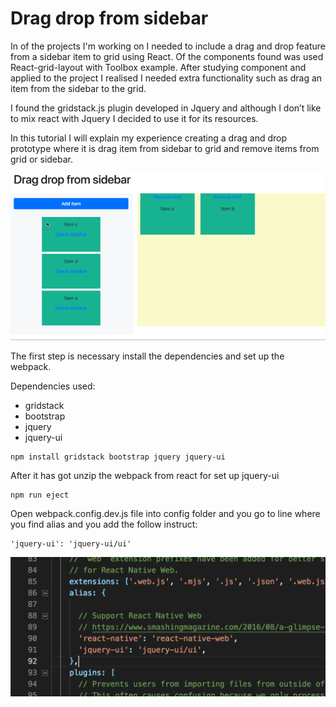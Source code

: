 # Drag drop from sidebar

In of the projects I'm working on I needed to include a drag and drop feature from a sidebar item to grid using React. Of the components found was used React-grid-layout with Toolbox example.
After studying component and applied to the project I realised I needed extra functionality such as drag an item from the sidebar to the grid.

I found the gridstack.js plugin developed in Jquery and although I don’t like to mix react with Jquery I decided to use it for its resources.

In this tutorial I will explain my experience creating a drag and drop prototype where it is drag item from sidebar to grid and remove items from grid or sidebar.

![](doc/drag-drop-sidebar.gif)

The first step is necessary install the dependencies and set up the webpack.

Dependencies used:

-   gridstack
-   bootstrap
-   jquery
-   jquery-ui

```
npm install gridstack bootstrap jquery jquery-ui
```

After it has got unzip the webpack from react for set up jquery-ui

```
npm run eject
```

Open webpack.config.dev.js file into config folder and you go to line where you find alias and you add the follow instruct:

```
'jquery-ui': 'jquery-ui/ui'
```

![alias](doc/alias-config-webpack.png)
